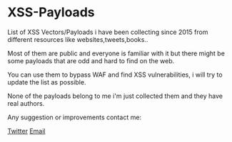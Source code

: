 # XSS-Payloads
List of XSS Vectors/Payloads i have been collecting since 2015 from different resources like websites,tweets,books..

Most of them are public and everyone is familiar with it but there might be some payloads that are odd and hard to find on the web.

You can use them to bypass WAF and find XSS vulnerabilities, i will try to update the list as possible.

None of the payloads belong to me i'm just collected them and they have real authors.

Any suggestion or improvements contact me:

[Twitter](https://twitter.com/RenwaX23)
[Email](mailto:renwax23@gmail.com)
